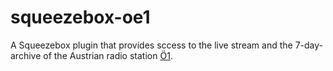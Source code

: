 squeezebox-oe1
==============

A Squeezebox plugin that provides sccess to the live stream and the 7-day-archive of the Austrian radio station [Ö1](http://oe1.orf.at/).
